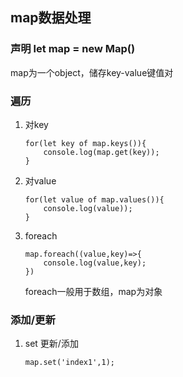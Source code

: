 ## map数据处理

### 声明 let map = new Map()
   
   map为一个object，储存key-value键值对

### 遍历

1. 对key
   ```
   for(let key of map.keys()){
       console.log(map.get(key));
   }
   ```
2. 对value
   ```
   for(let value of map.values()){
       console.log(value));
   }
3. foreach
    ```
    map.foreach((value,key)=>{
        console.log(value,key);
    })
    ```
    foreach一般用于数组，map为对象

### 添加/更新  

1. set 更新/添加
   ```
   map.set('index1',1);
   ```
